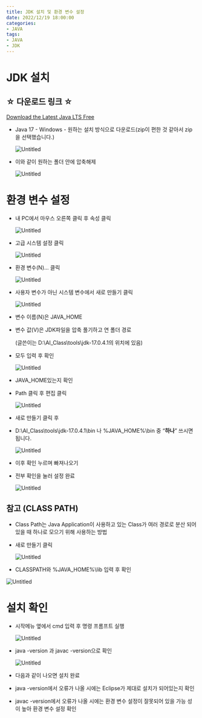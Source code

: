 ```yaml
---
title: JDK 설치 및 환경 변수 설정
date: 2022/12/19 18:00:00
categories:
- JAVA
tags:
- JAVA
- JDK
---
```


# JDK 설치

## ☆ 다운로드 링크 ☆

[Download the Latest Java LTS Free](https://www.oracle.com/kr/java/technologies/downloads/)

- Java 17 - Windows - 원하는 설치 방식으로 다운로드(zip이 편한 것 같아서 zip을 선택했습니다.)
    
    ![Untitled](Images\2022\12\20\JDK_Install/Untitled.png)
    
- 이와 같이 원하는 폴더 안에 압축해제
    
    ![Untitled](Images\2022\12\20\JDK_Install/Untitled%201.png)
    

# 환경  변수 설정

- 내 PC에서 마우스 오른쪽 클릭 후 속성 클릭
    
    ![Untitled](Images\2022\12\20\JDK_Install/Untitled%202.png)
    
- 고급 시스템 설정 클릭
    
    ![Untitled](Images\2022\12\20\JDK_Install/Untitled%203.png)
    
- 환경 변수(N)… 클릭
    
    ![Untitled](Images\2022\12\20\JDK_Install/Untitled%204.png)
    
- 사용자 변수가 아닌 시스템 변수에서 새로 만들기 클릭
    
    ![Untitled](Images\2022\12\20\JDK_Install/Untitled%205.png)
    
- 변수 이름(N)은 JAVA_HOME
- 변수 값(V)은 JDK파일을 압축 풀기하고 연 폴더 경로
    
    (글쓴이는 D:\AI_Class\tools\jdk-17.0.4.1의 위치에 있음)
    
- 모두 입력 후 확인
    
    ![Untitled](Images\2022\12\20\JDK_Install/Untitled%206.png)
    
- JAVA_HOME있는지 확인
- Path 클릭 후 편집 클릭
    
    ![Untitled](Images\2022\12\20\JDK_Install/Untitled%207.png)
    
- 새로 만들기 클릭 후
- D:\AI_Class\tools\jdk-17.0.4.1\bin 나 %JAVA_HOME%\bin 중 “**하나**” 쓰시면 됩니다.
    
    ![Untitled](Images\2022\12\20\JDK_Install/Untitled%208.png)
    
- 이후 확인 누르며 빠져나오기
- 전부 확인을 눌러 설정 완료
    
    ![Untitled](Images\2022\12\20\JDK_Install/Untitled%209.png)
    

## 참고 (CLASS PATH)

- Class Path는 Java Application이 사용하고 있는 Class가 여러 경로로 분산 되어 있을 때 하나로 모으기 위해 사용하는 방법
- 새로 만들기 클릭
    
    ![Untitled](Images\2022\12\20\JDK_Install/Untitled%2010.png)
    
- CLASSPATH와 %JAVA_HOME%\lib 입력 후 확인

![Untitled](Images\2022\12\20\JDK_Install/Untitled%2011.png)

# 설치 확인

- 시작메뉴 옆에서 cmd 입력 후 명령 프롬프트 실행
    
    ![Untitled](Images\2022\12\20\JDK_Install/Untitled%2012.png)
    
- java -version 과 javac -version으로 확인
    
    ![Untitled](Images\2022\12\20\JDK_Install/Untitled%2013.png)
    
- 다음과 같이 나오면 설치 완료
- java -version에서 오류가 나올 시에는 Eclipse가 제대로 설치가 되어있는지 확인
- javac -version에서 오류가 나올 시에는 환경 변수 설정이 잘못되어 있을 가능 성이 높아 환경 변수 설정 확인